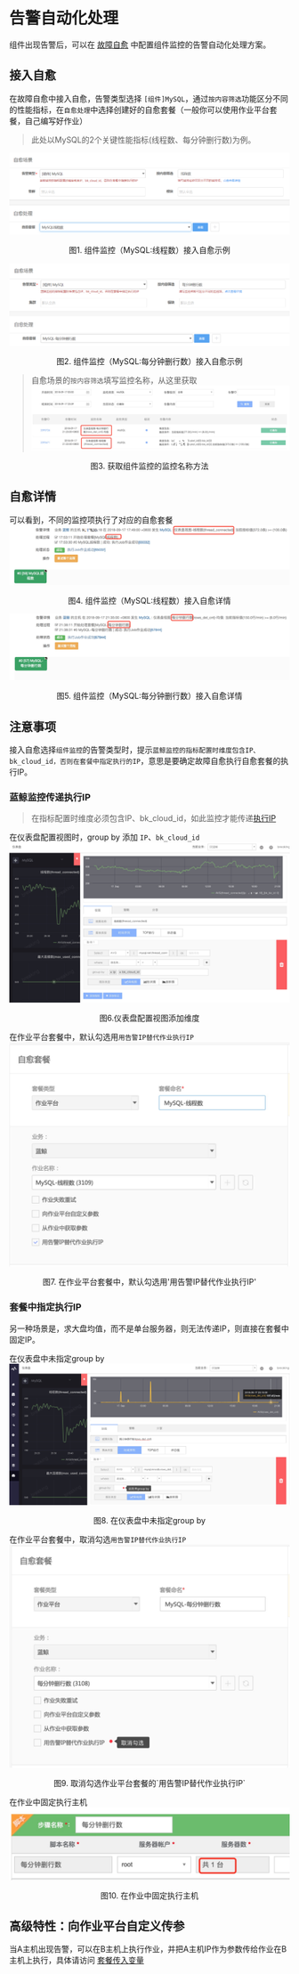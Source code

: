 # 告警自动化处理
组件出现告警后，可以在 [故障自愈](5.1/FTA/Intro/README.md) 中配置组件监控的告警自动化处理方案。

## 接入自愈

在故障自愈中接入自愈，告警类型选择 `[组件]MySQL`，通过`按内容筛选`功能区分不同的性能指标，在`自愈处理`中选择创建好的自愈套餐（一般你可以使用作业平台套餐，自己编写好作业）

> 此处以MySQL的2个关键性能指标(线程数、每分钟删行数)为例。

![-w1219](../../media/monitor011.png)
<center>图1. 组件监控（MySQL:线程数）接入自愈示例</center>

![](../../media/monitor012.png)
<center>图2. 组件监控（MySQL:每分钟删行数）接入自愈示例</center>

> 自愈场景的`按内容筛选`填写监控名称，从这里获取
![](../../media/15371908871438.jpg)
<center>图3. 获取组件监控的监控名称方法</center>

## 自愈详情
可以看到，不同的监控项执行了对应的自愈套餐
![](../../media/15371873424765.jpg)
<center>图4. 组件监控（MySQL:线程数）接入自愈详情</center>

![](../../media/15371916430164.jpg)
<center>图5. 组件监控（MySQL:每分钟删行数）接入自愈详情</center>


## 注意事项

接入自愈选择`组件监控`的告警类型时，提示`蓝鲸监控的指标配置时维度包含IP、bk_cloud_id，否则在套餐中指定执行的IP`，意思是要确定故障自愈执行自愈套餐的执行IP。

### 蓝鲸监控传递执行IP

> 在指标配置时维度必须包含IP、bk_cloud_id，如此监控才能传递[执行IP](5.1/FTA/Scenes/Solutions_Parameters.md)

在仪表盘配置视图时，group by 添加 `IP`、`bk_cloud_id`
![](../../media/15371902227574.jpg)

<center>图6.仪表盘配置视图添加维度</center>

在作业平台套餐中，默认勾选用`用告警IP替代作业执行IP`
 ![-w693](../../media/15371901676580.jpg)
<center>图7. 在作业平台套餐中，默认勾选用'用告警IP替代作业执行IP'</center>


### 套餐中指定执行IP
另一种场景是，求大盘均值，而不是单台服务器，则无法传递IP，则直接在套餐中固定IP。

在仪表盘中未指定group by
![](../../media/15371902911352.jpg)
<center>图8. 在仪表盘中未指定group by</center>

在作业平台套餐中，取消勾选`用告警IP替代作业执行IP`
![-w698](../../media/15371903334155.jpg)
<center>图9. 取消勾选作业平台套餐的`用告警IP替代作业执行IP`</center>

在作业中固定执行主机
![](../../media/15371906331344.jpg)
<center>图10. 在作业中固定执行主机</center>


## 高级特性：向作业平台自定义传参

当A主机出现告警，可以在B主机上执行作业，并把A主机IP作为参数传给作业在B主机上执行，具体请访问 [套餐传入变量](5.1/FTA/Scenes/Solutions_Parameters.md)

